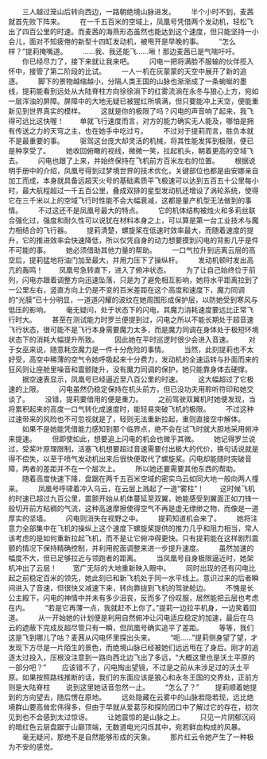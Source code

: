 　　三人越过笼山后转向西边，一路朝绝境山脉进发。
　　半个小时不到，麦茜就首先败下阵来。
　　在一千五百米的空域上，凤凰号凭借两个发动机，轻松飞出了四百公里的时速。而麦茜的海燕形态虽然也能达到这个速度，但只能坚持一小会儿，面对不知疲倦的新型十四缸发动机，被甩开是早晚的事。
　　“怎么样？”提莉掩嘴道。
　　……我、我还能飞……啾！那边麦茜已是气喘吁吁。
　　你已经尽力了，接下来就让我来吧。
　　闪电一把将满脸不服输的伙伴揽入怀中，接管了第二阶段的比试。
　　一人一机在灰蒙蒙的天空中展开了新的追逐。
　　脚下的景物越缩越小，分隔人类王国的山脉也渐渐成了一条蜿蜒的墨线，提莉能看到远处从大陆脊柱方向徐徐淌下的红雾流淌在永冬与狼心上方，宛如一层浑浊的屏障。屏障中的大地无疑已被猩红所填满，但只要能冲上天空，便能重新见到世界真实的模样。
　　这就是你的极限了吗？闪电的声音响了起来，我飞得可远比这快喔！
　　单就飞行速度而言，对方的能力确实无人能及，哪怕是拥有传送之力的天穹之主，也在她手中吃过亏。
　　不过对于提莉而言，胜负本就不是最重要的事。
　　驱驾这台庞大却灵活的机械，将其性能发挥到极限，便已是种享受了。
　　她收回俯瞰的视线，微微一笑，拉起机头，朝着更高的空域飞去。
　　闪电也跟了上来，并始终保持在飞机前方百米左右的位置。
　　根据说明手册中的介绍，凤凰号得到过梦境世界的技术优化，关键部位也都是由安娜亲自加工而成，本身就具备远超天火号的基础素质平飞极速可以达到五百五十公里每小时，最大航程超过一千五百公里，叠成双排的星型发动机还增设了涡轮系统，使得它在三千米以上的空域飞行时性能不会大幅衰减，这都是量产机型无法做到的事情。
　　不过这还不是凤凰号最大的特点。
　　它的机体结构被烛火和多莉丝联合强化过，强度和耐久性可以说犹在材料本身之上，可以算是第一台工业技术与魔力相结合的飞行器。
　　提莉清楚，螺旋桨在低速时效率最大，而随着速度的提升，它的推进效率会快速降低，所以仅凭自身的动力想要摸到闪电的背影几乎是件不可能的事。
　　她必须借助其他力量的帮助。
　　一口气拉升到远离云层的高空后，提莉猛地将油门加至最大，并用力压下了操纵杆。
　　发动机顿时发出高亢的轰鸣！
　　凤凰号急转直下，进入了俯冲状态。
　　为了让自己始终位于前列，闪电亦跟着调整方向迅速坠落，只是为了避免相互影响，她将水平距离拉到了一公里左右，竖直方向上仍是不变的百米差距在这个高度和速度下，魔力同调的“光膜”已十分明显，一道道闪耀的波纹在她周围形成保护层，以防她受到寒风与低压的影响。
　　毫无疑问，处于状态下的闪电，其魔力消耗速度要远比正常飞行时大。
　　甚至在测试能力时罗兰便提到过，闪电之所以不能长期处于超音速飞行状态，很可能不是飞行本身需要魔力太多，而是魔力同调在身体处于极短环境状态下的消耗大幅提升所致。
　　因此她在平时巡逻时很少会进入音速。
　　对于女巫来说，随意耗空魔力是一件十分危险的事情。
　　当然，此刻提莉也不太好受，高空中稀薄的空气令她呼吸起来十分费力，发动机的全速运转与扑面而来的狂风则让座舱里噪音和震颤陡升，没有魔力同调的保护，她只能靠身体去硬撑。
　　据空速表显示，凤凰号已经逼近至八百公里的时速。
　　这大幅超过了它极速的上限。
　　闪电虽然仍稳定保持在机头前方，但已没功夫用聆听符印和她交谈了。
　　没错，提莉要借用的便是重力。
　　之前驾驶双翼机时她便发现，当将累积起来的高度一口气转化成速度时，能轻易突破飞机的极限。
　　不过这种过速带来的风险也不可忽视就是了，轻则无法重新拉起，重则直接空中解体。
　　如果不是她能凭借能力感知到那个临界点，绝不会在试飞时就大胆地采用俯冲来提速。
　　但即使如此，想要追上闪电的机会也微乎其微。
　　她记得罗兰说过，受桨叶原理限制，活塞飞机想要超过音速需要付出极大的代价，换句话说就是得不偿失，以至于喷气发动机出来后很快便取代了螺旋桨。闪电却能随时突破音障，两者的差距并不在一个层次上。
　　所以她还要需要其他东西的帮助。
　　随着高度快速下降，盘踞在两千五百米空域的密实乌云如同大地一般向两人撞来。
　　凤凰号呼啸着冲入乌云，在云层上溅起了一道“雾柱”！
　　这时候飞机的时速已超过九百公里，震颤开始从机体蔓延至双翼，她能感受到翼面正如刀锋一般切开前方粘稠的气流，这种高速摩擦使得空气不再是虚无缥缈之物，而像是一道厚实的坚墙。
　　闪电则消失在视野之中。
　　提莉知道机会来了。
　　她将注意力全部集中在飞机的操纵上这个速度下螺旋桨提供的推力几乎和阻力相当，常人该考虑的是如何重新拉起飞机，而不是让它俯冲得更快。只有提莉能在这样剧烈震颤的情况下保持精确控制，并利用舵面调整来进一步提升速度。
　　虽然加速的幅度不大，但已足够拉近与领跑者的距离。
　　当凤凰号自身极限逼近时，她架机冲出了云层！
　　宽广无际的大地重新映入眼中。
　　同时出现的还有闪电比起之前稳定百米的领先，她此刻已和新飞机处于同一水平线上。意识过来的后者瞬间进入了音速，但很快又减速下来，转向靠拢到飞机的驾驶舱边。
　　不愧是长公主殿下，闪电的神情中并未有多少沮丧，反而多了份叹服，居然能把云层也考虑在内。
　　“若是它再薄一点，我就赶不上你了。”提莉一边拉平机身，一边笑着回道。
　　从一开始她的计划便是利用自然俯冲让闪电适应稳定的加速，最后在乌云的遮蔽下完成反超尽管只有一瞬，但凤凰号确实追平了差距。
　　等等，我们这是飞到哪儿了咕？麦茜从闪电怀里探出头来。
　　“呃……”提莉侧身望了望，才发现下方尽是一片陌生的景色，而绝境山脉已经被她们远远甩在了身后。刚才的追逐太过投入，压根没注意到一路向西北边飞出了多远，“大概这里也是沃土平原的一部分吧？”
　　应该错不了，闪电掏出望镜，不过是之前从未涉足过的沃土平原。如果按照路线推断的话，我们的东面应该是狼心和永冬王国的交界处，正前方则是大陆脊柱
　　说到这里她话音忽然一止。
　　“怎么了？”
　　提莉顺着她提到的方向望去，随后愣在原地。
　　远处隐藏在云雾中的山脉若隐若现，远比绝境群山要高耸宏伟得多，但由于早就从爱葛莎和探险团口中了解过它的存在，初次见到也不会感到太过惊讶。
　　让她震惊的是山脉之上。
　　只见一片阴郁沉闷的暗红色云层盘踞于山巅顶端，无数道电光闪烁其中，宛若鲜血构成的风暴。
　　毫无疑问，那绝不是自然能够形成的天象。
　　那片红云令她产生了一种极为不安的感觉。